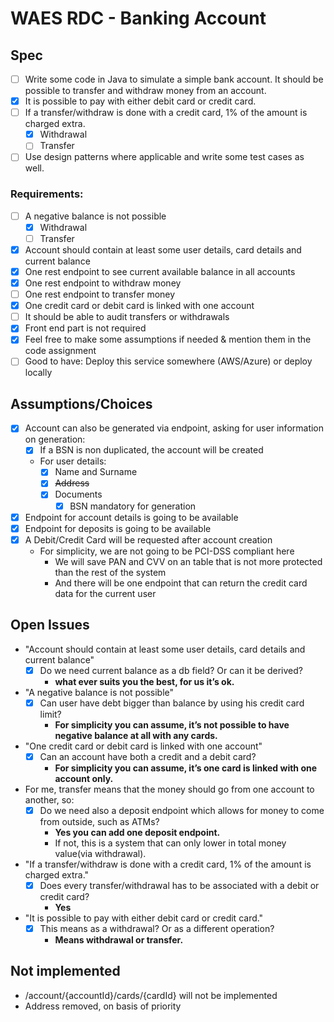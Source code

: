 # WAES RDC - Banking Account

## Spec
- [ ] Write some code in Java to simulate a simple bank account. It should be possible to transfer and withdraw money from an account.
- [x] It is possible to pay with either debit card or credit card.
- [ ] If a transfer/withdraw is done with a credit card, 1% of the amount is charged extra.
    - [x] Withdrawal
    - [ ] Transfer
- [ ] Use design patterns where applicable and write some test cases as well.

### Requirements:
- [ ] A negative balance is not possible
  - [x] Withdrawal
  - [ ] Transfer
- [x] Account should contain at least some user details, card details and current balance
- [x] One rest endpoint to see current available balance in all accounts
- [x] One rest endpoint to withdraw money
- [ ] One rest endpoint to transfer money
- [x] One credit card or debit card is linked with one account
- [ ] It should be able to audit transfers or withdrawals
- [x] Front end part is not required
- [x] Feel free to make some assumptions if needed & mention them in the code assignment
- [ ] Good to have: Deploy this service somewhere (AWS/Azure) or deploy locally

## Assumptions/Choices
- [x] Account can also be generated via endpoint, asking for user information on generation:
  - [x] If a BSN is non duplicated, the account will be created
  - For user details: 
    - [x] Name and Surname
    - [x] ~~Address~~
    - [x] Documents
      - [x] BSN mandatory for generation
- [x] Endpoint for account details is going to be available
- [x] Endpoint for deposits is going to be available
- [x] A Debit/Credit Card will be requested after account creation
  - For simplicity, we are not going to be PCI-DSS compliant here
    - We will save PAN and CVV on an table that is not more protected than the rest of the system
    - And there will be one endpoint that can return the credit card data for the current user

## Open Issues
- "Account should contain at least some user details, card details and current balance"
  - [x] Do we need current balance as a db field? Or can it be derived? 
    - **what ever suits you the best, for us it’s ok.**
- "A negative balance is not possible"
  - [x] Can user have debt bigger than balance by using his credit card limit?
    - **For simplicity you can assume, it’s not possible to have negative balance at all with any cards.**
- "One credit card or debit card is linked with one account"
  - [x] Can an account have both a credit and a debit card?
    - **For simplicity you can assume, it’s one card is linked with one account only.**
- For me, transfer means that the money should go from one account to another, so:
  - [x] Do we need also a deposit endpoint which allows for money to come from outside, such as ATMs? 
    - **Yes you can add one deposit endpoint.**
    - If not, this is a system that can only lower in total money value(via withdrawal).
- "If a transfer/withdraw is done with a credit card, 1% of the amount is charged extra."
  - [x] Does every transfer/withdrawal has to be associated with a debit or credit card?
    - **Yes**
- "It is possible to pay with either debit card or credit card."
  - [x] This means as a withdrawal? Or as a different operation?
    - **Means withdrawal or transfer.**

## Not implemented
- /account/{accountId}/cards/{cardId} will not be implemented
- Address removed, on basis of priority